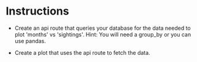 # Instructions

* Create an api route that queries your database for the data needed to plot 'months' vs 'sightings'. Hint: You will need a group_by or you can use pandas.

* Create a plot that uses the api route to fetch the data.
